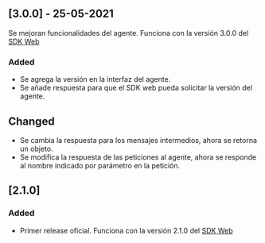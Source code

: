 ## [3.0.0] - 25-05-2021

Se mejoran funcionalidades del agente. Funciona con la versión 3.0.0 del [SDK Web](https://github.com/TransbankDevelopers/transbank-pos-sdk-web-js/releases/tag/2.1.0) 

### Added

- Se agrega la versión en la interfaz del agente.
- Se añade respuesta para que el SDK web pueda solicitar la versión del agente.

## Changed

- Se cambia la respuesta para los mensajes intermedios, ahora se retorna un objeto.
- Se modifica la respuesta de las peticiones al agente, ahora se responde al nombre indicado por parámetro en la petición.

## [2.1.0]

### Added

- Primer release oficial. Funciona con la versión 2.1.0 del [SDK Web](https://github.com/TransbankDevelopers/transbank-pos-sdk-web-js/releases/tag/2.1.0) 
